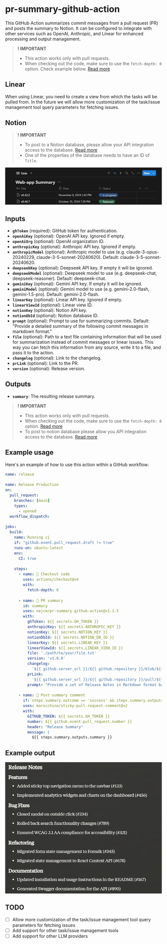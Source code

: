 # pr-summary-github-action

This GitHub Action summarizes commit messages from a pull request (PR) and posts the summary to Notion. It can be configured to integrate with other services such as OpenAI, Anthropic, and Linear for enhanced processing and output management.

> **! IMPORTANT**
>
> - This action works only with pull requests.
> - When checking out the code, make sure to use the `fetch-depth: 0` option. Check example below. [Read more](https://github.com/actions/checkout?tab=readme-ov-file#fetch-all-history-for-all-tags-and-branches)

## Linear

When using Linear, you need to create a view from which the tasks will be pulled from.
In the future we will allow more customization of the task/issue management tool query parameters for fetching issues.

## Notion

> **! IMPORTANT**
>
> - To post to a Notion database, please allow your API integration access to the database. [Read more](https://developers.notion.com/docs/create-a-notion-integration)
> - One of the properties of the database needs to have an ID of `Title`.

![Notion example](notion.jpg)

## Inputs

- **`ghToken`** (required): GitHub token for authentication.
- **`openAiKey`** (optional): OpenAI API key. Ignored if empty.
- **`openAiOrg`** (optional): OpenAI organization ID.
- **`anthropicKey`** (optional): Anthropic API key. Ignored if empty.
- **`anthropicModel`** (optional): Anthropic model to use (e.g. claude-3-opus-20240229, claude-3-5-sonnet-20240620). Default: claude-3-5-sonnet-20240620.
- **`deepseekKey`** (optional): Deepseek API key. If empty it will be ignored.
- **`deepseekModel`** (optional): Deepseek model to use (e.g. deepseek-chat, deepseek-reasoner). Default: deepseek-chat.
- **`geminiKey`** (optional): Gemini API key. If empty it will be ignored.
- **`geminiModel`** (optional): Gemini model to use (e.g. gemini-2.0-flash, gemini-1.5-pro). Default: gemini-2.0-flash.
- **`linearKey`** (optional): Linear API key. Ignored if empty.
- **`linearViewId`** (optional): Linear view ID.
- **`notionKey`** (optional): Notion API key.
- **`notionDbId`** (optional): Notion database ID.
- **`prompt`** (optional): Prompt to use for summarizing commits. Default: "Provide a detailed summary of the following commit messages in markdown format."
- **`file`** (optional): Path to a text file containing information that will be used for summarization instead of commit messages or linear issues. This way you can fetch this information from any source, write it to a file, and pass it to the action.
- **`changelog`** (optional): Link to the changelog.
- **`prLink`** (optional): Link to the PR.
- **`version`** (optional): Release version.

## Outputs

- **`summary`**: The resulting release summary.

> **! IMPORTANT**
>
> - This action works only with pull requests.
> - When checking out the code, make sure to use the `fetch-depth: 0` option. [Read more](https://github.com/actions/checkout?tab=readme-ov-file#fetch-all-history-for-all-tags-and-branches)
> - To post to notion database please allow you API integration access to the database.
>   [Read more](https://developers.notion.com/docs/create-a-notion-integration)

## Example usage

Here's an example of how to use this action within a GitHub workflow:

```yaml
name: release

name: Release Production
on:
  pull_request:
    branches: [main]
    types:
      - opened
  workflow_dispatch:

jobs:
  build:
    name: Running ci
    if: "github.event.pull_request.draft != true"
    runs-on: ubuntu-latest
    env:
      CI: true

    steps:
      - name: 🛒 Checkout code
        uses: actions/checkout@v4
        with:
          fetch-depth: 0

      - name: 📄 PR summary
        id: summary
        uses: nejcm/pr-summary-github-action@v1.1.5
        with:
          ghToken: ${{ secrets.GH_TOKEN }}
          anthropicKey: ${{ secrets.ANTHROPIC_KEY }}
          notionKey: ${{ secrets.NOTION_KEY }}
          notionDbId: ${{ secrets.NOTION_DB_ID }}
          linearKey: ${{ secrets.LINEAR_KEY }}
          linearViewId: ${{ secrets.LINEAR_VIEW_ID }}
          file: './path/to/your/file.txt'
          version: 'v1.0.0'
          changelog:
            '${{ github.server_url }}/${{ github.repository }}/blob/${{ github.head_ref }}/CHANGELOG.md'
          prLink:
            '${{ github.server_url }}/${{ github.repository }}/pull/${{ github.event.pull_request.number }}'
          prompt: "Provide a set of Release Notes in Markdown format based on the following list of tasks that have been exported from Linear: "

      - name: 💬 Post summary comment
        if: steps.summary.outcome == 'success' && steps.summary.outputs.summary != ''
        uses: marocchino/sticky-pull-request-comment@v2
        with:
          GITHUB_TOKEN: ${{ secrets.GH_TOKEN }}
          number: ${{ github.event.pull_request.number }}
          header: "Release Summary"
          message: |
            ${{ steps.summary.outputs.summary }}
```

## Example output

![Summary](summary.jpg)

## TODO

- [ ] Allow more customization of the task/issue management tool query parameters for fetching issues
- [ ] Add support for other task/issue management tools
- [ ] Add support for other LLM providers
